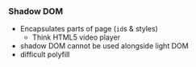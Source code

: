 ### Shadow DOM

* Encapsulates parts of page (`id`s & styles)
  * Think HTML5 video player
* shadow DOM cannot be used alongside light DOM
* difficult polyfill
